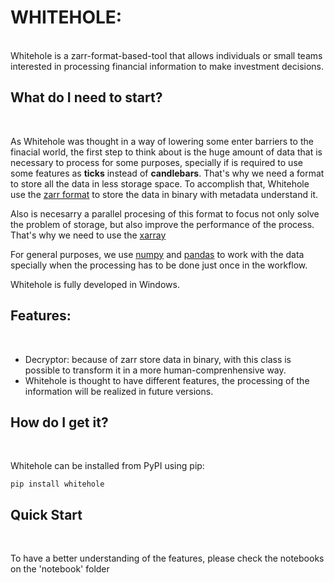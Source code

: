 # WHITEHOLE: 
<br />
Whitehole is a zarr-format-based-tool that allows individuals or small teams interested in processing financial information to make investment decisions.


## What do I need to start?
<br />

As Whitehole was thought in a way of lowering some enter barriers to the finacial world, the first step to think about is the huge amount of data that is necessary to process for some purposes, specially if is required to use some features as **ticks** instead of **candlebars**. That's why we need a format to store all the data in less storage space. To accomplish that, Whitehole use the [zarr format](https://github.com/zarr-developers/zarr-python) to store the data in binary with metadata understand it. 

Also is necesarry a parallel procesing of this format to focus not only solve the problem of storage, but also improve the performance of the process. That's why we need to use the [xarray](https://github.com/pydata/xarray)

For general purposes, we use [numpy](https://github.com/numpy/numpy/blob/master/README.md) and [pandas](https://github.com/pandas-dev/pandas) to work with the data specially when the processing has to be done just once in the workflow.

Whitehole is fully developed in Windows.


## Features:
<br />

* Decryptor: because of zarr store data in binary, with this class is possible to transform it in a more human-comprenhensive way.
* Whitehole is thought to have different features, the processing of the information will be realized in future versions.

## How do I get it?
<br />

Whitehole can be installed from PyPI using pip:
```
pip install whitehole
```


## Quick Start
<br />

To have a better understanding of the features, please check the notebooks on the 'notebook' folder
